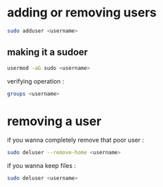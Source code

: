 # adding or removing users

```bash
sudo adduser <username>
```

## making it a sudoer

```bash
usermod -aG sudo <username>
```

verifying operation :

```bash
groups <username>
```

# removing a user

if you wanna completely remove that poor user :

```bash
sudo deluser --remove-home <username>
```

if you wanna keep files :

```bash
sudo deluser <username>
```
